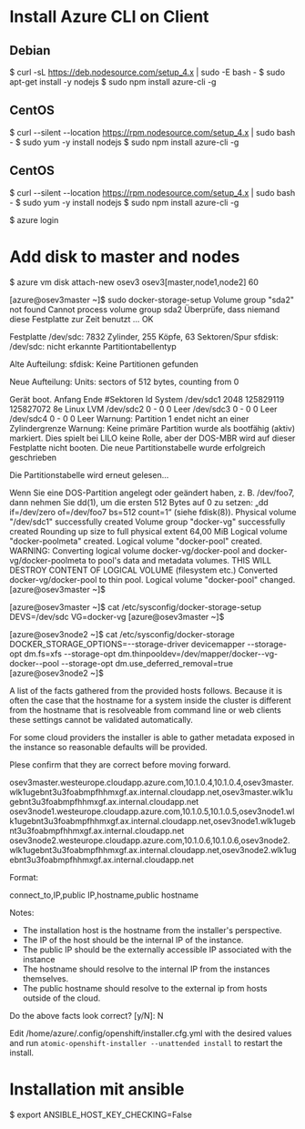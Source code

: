 # Install Azure CLI on Client

## Debian

$ curl -sL https://deb.nodesource.com/setup_4.x | sudo -E bash -
$ sudo apt-get install -y nodejs
$ sudo npm install azure-cli -g

## CentOS

$ curl --silent --location https://rpm.nodesource.com/setup_4.x | sudo bash -
$ sudo yum -y install nodejs
$ sudo npm install azure-cli -g

## CentOS

$ curl --silent --location https://rpm.nodesource.com/setup_4.x | sudo bash -
$ sudo yum -y install nodejs
$ sudo npm install azure-cli -g

$ azure login


# Add disk to master and nodes

$ azure vm disk attach-new osev3 osev3[master,node1,node2] 60
 
[azure@osev3master ~]$ sudo docker-storage-setup 
  Volume group "sda2" not found
  Cannot process volume group sda2
Überprüfe, dass niemand diese Festplatte zur Zeit benutzt …
OK

Festplatte /dev/sdc: 7832 Zylinder, 255 Köpfe, 63 Sektoren/Spur
sfdisk:  /dev/sdc: nicht erkannte Partitiontabellentyp

Alte Aufteilung:
sfdisk: Keine Partitionen gefunden

Neue Aufteilung:
Units: sectors of 512 bytes, counting from 0

   Gerät  boot.   Anfang      Ende  #Sektoren Id  System
/dev/sdc1          2048 125829119  125827072  8e  Linux LVM
/dev/sdc2             0         -          0   0  Leer
/dev/sdc3             0         -          0   0  Leer
/dev/sdc4             0         -          0   0  Leer
Warnung: Partition 1 endet nicht an einer Zylindergrenze
Warnung: Keine primäre Partition wurde als bootfähig (aktiv) markiert.
         Dies spielt bei LILO keine Rolle, aber der DOS-MBR wird auf
         dieser Festplatte nicht booten.
Die neue Partitionstabelle wurde erfolgreich geschrieben

Die Partitionstabelle wird erneut gelesen…

Wenn Sie eine DOS-Partition angelegt oder geändert haben, z. B. /dev/foo7,
dann nehmen Sie dd(1), um die ersten 512 Bytes auf 0 zu setzen:
„dd if=/dev/zero of=/dev/foo7 bs=512 count=1“ (siehe fdisk(8)).
  Physical volume "/dev/sdc1" successfully created
  Volume group "docker-vg" successfully created
  Rounding up size to full physical extent 64,00 MiB
  Logical volume "docker-poolmeta" created.
  Logical volume "docker-pool" created.
  WARNING: Converting logical volume docker-vg/docker-pool and docker-vg/docker-poolmeta to pool's data and metadata volumes.
  THIS WILL DESTROY CONTENT OF LOGICAL VOLUME (filesystem etc.)
  Converted docker-vg/docker-pool to thin pool.
  Logical volume "docker-pool" changed.
[azure@osev3master ~]$ 

[azure@osev3master ~]$ cat /etc/sysconfig/docker-storage-setup 
DEVS=/dev/sdc
VG=docker-vg
[azure@osev3master ~]$ 

[azure@osev3node2 ~]$ cat /etc/sysconfig/docker-storage
DOCKER_STORAGE_OPTIONS=--storage-driver devicemapper --storage-opt dm.fs=xfs --storage-opt dm.thinpooldev=/dev/mapper/docker--vg-docker--pool --storage-opt dm.use_deferred_removal=true
[azure@osev3node2 ~]$ 


A list of the facts gathered from the provided hosts follows. Because it is
often the case that the hostname for a system inside the cluster is different
from the hostname that is resolveable from command line or web clients
these settings cannot be validated automatically.

For some cloud providers the installer is able to gather metadata exposed in
the instance so reasonable defaults will be provided.

Plese confirm that they are correct before moving forward.


osev3master.westeurope.cloudapp.azure.com,10.1.0.4,10.1.0.4,osev3master.wlk1ugebnt3u3foabmpfhhmxgf.ax.internal.cloudapp.net,osev3master.wlk1ugebnt3u3foabmpfhhmxgf.ax.internal.cloudapp.net
osev3node1.westeurope.cloudapp.azure.com,10.1.0.5,10.1.0.5,osev3node1.wlk1ugebnt3u3foabmpfhhmxgf.ax.internal.cloudapp.net,osev3node1.wlk1ugebnt3u3foabmpfhhmxgf.ax.internal.cloudapp.net
osev3node2.westeurope.cloudapp.azure.com,10.1.0.6,10.1.0.6,osev3node2.wlk1ugebnt3u3foabmpfhhmxgf.ax.internal.cloudapp.net,osev3node2.wlk1ugebnt3u3foabmpfhhmxgf.ax.internal.cloudapp.net

Format:

connect_to,IP,public IP,hostname,public hostname

Notes:
 * The installation host is the hostname from the installer's perspective.
 * The IP of the host should be the internal IP of the instance.
 * The public IP should be the externally accessible IP associated with the instance
 * The hostname should resolve to the internal IP from the instances
   themselves.
 * The public hostname should resolve to the external ip from hosts outside of
   the cloud.

Do the above facts look correct? [y/N]: N

Edit /home/azure/.config/openshift/installer.cfg.yml with the desired values and run `atomic-openshift-installer --unattended install` to restart the install.

# Installation mit ansible

$ export ANSIBLE_HOST_KEY_CHECKING=False


